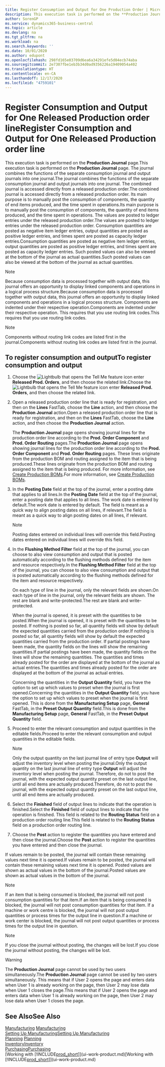 ```yaml
---
title: Register Consumption and Output for One Production Order | Microsoft Docs
description: This execution task is performed on the **Production Journal** page. The journal combines the functions of the separate consumption journal and output journals into one journal. The combined journal is accessed directly from a released production order. Its main purpose is to manually post the consumption of components, the quantity of end items produced, and the time spent in operations.
author: SorenGP
ms.service: dynamics365-business-central
ms.topic: article
ms.devlang: na
ms.tgt_pltfrm: na
ms.workload: na
ms.search.keywords: ''
ms.date: 10/01/2020
ms.author: edupont
ms.openlocfilehash: 298fd165e03709d6ea6a34291efe5d04ecb74aba
ms.sourcegitcommit: 2e7307fbe1eb3b34d0ad9356226a19409054a402
ms.translationtype: HT
ms.contentlocale: en-CA
ms.lasthandoff: 12/17/2020
ms.locfileid: "4759101"
---
```

# <a name="register-consumption-and-output-for-one-released-production-order-line"></a><span data-ttu-id="1ddf9-106">Register Consumption and Output for One Released Production order line</span><span class="sxs-lookup"><span data-stu-id="1ddf9-106">Register Consumption and Output for One Released Production order line</span></span>
<span data-ttu-id="1ddf9-107">This execution task is performed on the **Production Journal** page.</span><span class="sxs-lookup"><span data-stu-id="1ddf9-107">This execution task is performed on the **Production Journal** page.</span></span> <span data-ttu-id="1ddf9-108">The journal combines the functions of the separate consumption journal and output journals into one journal.</span><span class="sxs-lookup"><span data-stu-id="1ddf9-108">The journal combines the functions of the separate consumption journal and output journals into one journal.</span></span> <span data-ttu-id="1ddf9-109">The combined journal is accessed directly from a released production order.</span><span class="sxs-lookup"><span data-stu-id="1ddf9-109">The combined journal is accessed directly from a released production order.</span></span> <span data-ttu-id="1ddf9-110">Its main purpose is to manually post the consumption of components, the quantity of end items produced, and the time spent in operations.</span><span class="sxs-lookup"><span data-stu-id="1ddf9-110">Its main purpose is to manually post the consumption of components, the quantity of end items produced, and the time spent in operations.</span></span> <span data-ttu-id="1ddf9-111">The values are posted to ledger entries under the released production order.</span><span class="sxs-lookup"><span data-stu-id="1ddf9-111">The values are posted to ledger entries under the released production order.</span></span> <span data-ttu-id="1ddf9-112">Consumption quantities are posted as negative item ledger entries, output quantities are posted as positive ledger entries, and times spent are posted as capacity ledger entries.</span><span class="sxs-lookup"><span data-stu-id="1ddf9-112">Consumption quantities are posted as negative item ledger entries, output quantities are posted as positive ledger entries, and times spent are posted as capacity ledger entries.</span></span> <span data-ttu-id="1ddf9-113">Such posted values can also be viewed at the bottom of the journal as actual quantities.</span><span class="sxs-lookup"><span data-stu-id="1ddf9-113">Such posted values can also be viewed at the bottom of the journal as actual quantities.</span></span>  

> [!NOTE]  
>  <span data-ttu-id="1ddf9-114">Because consumption data is processed together with output data, this journal offers an opportunity to display linked components and operations in a logical process structure.</span><span class="sxs-lookup"><span data-stu-id="1ddf9-114">Because consumption data is processed together with output data, this journal offers an opportunity to display linked components and operations in a logical process structure.</span></span> <span data-ttu-id="1ddf9-115">Components are indented under their respective operation.</span><span class="sxs-lookup"><span data-stu-id="1ddf9-115">Components are indented under their respective operation.</span></span> <span data-ttu-id="1ddf9-116">This requires that you use routing link codes.</span><span class="sxs-lookup"><span data-stu-id="1ddf9-116">This requires that you use routing link codes.</span></span>  

> [!NOTE]  
>  <span data-ttu-id="1ddf9-117">Components without routing link codes are listed first in the journal.</span><span class="sxs-lookup"><span data-stu-id="1ddf9-117">Components without routing link codes are listed first in the journal.</span></span>  

## <a name="to-register-consumption-and-output"></a><span data-ttu-id="1ddf9-118">To register consumption and output</span><span class="sxs-lookup"><span data-stu-id="1ddf9-118">To register consumption and output</span></span>  
1.  <span data-ttu-id="1ddf9-119">Choose the ![Lightbulb that opens the Tell Me feature](media/ui-search/search_small.png "Tell me what you want to do") icon enter **Released Prod. Orders**, and then choose the related link.</span><span class="sxs-lookup"><span data-stu-id="1ddf9-119">Choose the ![Lightbulb that opens the Tell Me feature](media/ui-search/search_small.png "Tell me what you want to do") icon enter **Released Prod. Orders**, and then choose the related link.</span></span>  
2.  <span data-ttu-id="1ddf9-120">Open a released production order line that is ready for registration, and then on the **Lines** FastTab, choose the **Line** action, and then choose the **Production Journal** action.</span><span class="sxs-lookup"><span data-stu-id="1ddf9-120">Open a released production order line that is ready for registration, and then on the **Lines** FastTab, choose the **Line** action, and then choose the **Production Journal** action.</span></span>  

    <span data-ttu-id="1ddf9-121">The **Production Journal** page opens showing journal lines for the production order line according to the **Prod. Order Component** and **Prod. Order Routing** pages.</span><span class="sxs-lookup"><span data-stu-id="1ddf9-121">The **Production Journal** page opens showing journal lines for the production order line according to the **Prod. Order Component** and **Prod. Order Routing** pages.</span></span> <span data-ttu-id="1ddf9-122">These lines originate from the production BOM and routing assigned to the item that is being produced.</span><span class="sxs-lookup"><span data-stu-id="1ddf9-122">These lines originate from the production BOM and routing assigned to the item that is being produced.</span></span> <span data-ttu-id="1ddf9-123">For more information, see [Create Production BOMs](production-how-to-create-routings.md).</span><span class="sxs-lookup"><span data-stu-id="1ddf9-123">For more information, see [Create Production BOMs](production-how-to-create-routings.md).</span></span>  

3.  <span data-ttu-id="1ddf9-124">In the **Posting Date** field at the top of the journal, enter a posting date that applies to all lines.</span><span class="sxs-lookup"><span data-stu-id="1ddf9-124">In the **Posting Date** field at the top of the journal, enter a posting date that applies to all lines.</span></span> <span data-ttu-id="1ddf9-125">The work date is entered by default.</span><span class="sxs-lookup"><span data-stu-id="1ddf9-125">The work date is entered by default.</span></span> <span data-ttu-id="1ddf9-126">The field is meant as a quick way to align posting dates on all lines, if relevant.</span><span class="sxs-lookup"><span data-stu-id="1ddf9-126">The field is meant as a quick way to align posting dates on all lines, if relevant.</span></span>  

    > [!NOTE]  
    >  <span data-ttu-id="1ddf9-127">Posting dates entered on individual lines will override this field.</span><span class="sxs-lookup"><span data-stu-id="1ddf9-127">Posting dates entered on individual lines will override this field.</span></span>  

4.  <span data-ttu-id="1ddf9-128">In the **Flushing Method Filter** field at the top of the journal, you can choose to also view consumption and output that is posted automatically according to the flushing methods defined for the item and resource respectively.</span><span class="sxs-lookup"><span data-stu-id="1ddf9-128">In the **Flushing Method Filter** field at the top of the journal, you can choose to also view consumption and output that is posted automatically according to the flushing methods defined for the item and resource respectively.</span></span>  

    <span data-ttu-id="1ddf9-129">On each type of line in the journal, only the relevant fields are shown.</span><span class="sxs-lookup"><span data-stu-id="1ddf9-129">On each type of line in the journal, only the relevant fields are shown.</span></span> <span data-ttu-id="1ddf9-130">The rest are blank and write-protected.</span><span class="sxs-lookup"><span data-stu-id="1ddf9-130">The rest are blank and write-protected.</span></span>  

    <span data-ttu-id="1ddf9-131">When the journal is opened, it is preset with the quantities to be posted.</span><span class="sxs-lookup"><span data-stu-id="1ddf9-131">When the journal is opened, it is preset with the quantities to be posted.</span></span> <span data-ttu-id="1ddf9-132">If nothing is posted so far, all quantity fields will show by default the expected quantities carried from the production order.</span><span class="sxs-lookup"><span data-stu-id="1ddf9-132">If nothing is posted so far, all quantity fields will show by default the expected quantities carried from the production order.</span></span> <span data-ttu-id="1ddf9-133">If partial postings have been made, the quantity fields on the lines will show the remaining quantities.</span><span class="sxs-lookup"><span data-stu-id="1ddf9-133">If partial postings have been made, the quantity fields on the lines will show the remaining quantities.</span></span> <span data-ttu-id="1ddf9-134">The quantities and times already posted for the order are displayed at the bottom of the journal as actual entries.</span><span class="sxs-lookup"><span data-stu-id="1ddf9-134">The quantities and times already posted for the order are displayed at the bottom of the journal as actual entries.</span></span>  

    <span data-ttu-id="1ddf9-135">Concerning the quantities in the **Output Quantity** field, you have the option to set up which values to preset when the journal is first opened.</span><span class="sxs-lookup"><span data-stu-id="1ddf9-135">Concerning the quantities in the **Output Quantity** field, you have the option to set up which values to preset when the journal is first opened.</span></span> <span data-ttu-id="1ddf9-136">This is done from the **Manufacturing Setup** page, **General** FastTab, in the **Preset Output Quantity** field.</span><span class="sxs-lookup"><span data-stu-id="1ddf9-136">This is done from the **Manufacturing Setup** page, **General** FastTab, in the **Preset Output Quantity** field.</span></span>

5.  <span data-ttu-id="1ddf9-137">Proceed to enter the relevant consumption and output quantities in the editable fields.</span><span class="sxs-lookup"><span data-stu-id="1ddf9-137">Proceed to enter the relevant consumption and output quantities in the editable fields.</span></span>  

    > [!NOTE]  
    >  <span data-ttu-id="1ddf9-138">Only the output quantity on the last journal line of entry type **Output** will adjust the inventory level when posting the journal.</span><span class="sxs-lookup"><span data-stu-id="1ddf9-138">Only the output quantity on the last journal line of entry type **Output** will adjust the inventory level when posting the journal.</span></span> <span data-ttu-id="1ddf9-139">Therefore, do not to post the journal, with the expected output quantity preset on the last output line, until all end items are actually produced.</span><span class="sxs-lookup"><span data-stu-id="1ddf9-139">Therefore, do not to post the journal, with the expected output quantity preset on the last output line, until all end items are actually produced.</span></span>  

6.  <span data-ttu-id="1ddf9-140">Select the **Finished** field of output lines to indicate that the operation is finished.</span><span class="sxs-lookup"><span data-stu-id="1ddf9-140">Select the **Finished** field of output lines to indicate that the operation is finished.</span></span> <span data-ttu-id="1ddf9-141">This field is related to the **Routing Status** field on a production order routing line.</span><span class="sxs-lookup"><span data-stu-id="1ddf9-141">This field is related to the **Routing Status** field on a production order routing line.</span></span>  
7.  <span data-ttu-id="1ddf9-142">Choose the **Post** action to register the quantities you have entered and then close the journal.</span><span class="sxs-lookup"><span data-stu-id="1ddf9-142">Choose the **Post** action to register the quantities you have entered and then close the journal.</span></span>  

<span data-ttu-id="1ddf9-143">If values remain to be posted, the journal will contain these remaining values next time it is opened.</span><span class="sxs-lookup"><span data-stu-id="1ddf9-143">If values remain to be posted, the journal will contain these remaining values next time it is opened.</span></span> <span data-ttu-id="1ddf9-144">Posted values are shown as actual values in the bottom of the journal.</span><span class="sxs-lookup"><span data-stu-id="1ddf9-144">Posted values are shown as actual values in the bottom of the journal.</span></span>  

> [!NOTE]  
>  <span data-ttu-id="1ddf9-145"> If an item that is being consumed is blocked, the journal will not post consumption quantities for that item.</span><span class="sxs-lookup"><span data-stu-id="1ddf9-145">If an item that is being consumed is blocked, the journal will not post consumption quantities for that item.</span></span> <span data-ttu-id="1ddf9-146">If a machine or work centre is blocked, the journal will not post output quantities or process times for the output line in question.</span><span class="sxs-lookup"><span data-stu-id="1ddf9-146">If a machine or work center is blocked, the journal will not post output quantities or process times for the output line in question.</span></span>  

> [!NOTE]  
>  <span data-ttu-id="1ddf9-147">If you close the journal without posting, the changes will be lost.</span><span class="sxs-lookup"><span data-stu-id="1ddf9-147">If you close the journal without posting, the changes will be lost.</span></span>  

> [!WARNING]  
>  <span data-ttu-id="1ddf9-148">The **Production Journal** page cannot be used by two users simultaneously.</span><span class="sxs-lookup"><span data-stu-id="1ddf9-148">The **Production Journal** page cannot be used by two users simultaneously.</span></span> <span data-ttu-id="1ddf9-149">This means that if User 2 opens the page and enters data when User 1 is already working on the page, then User 2 may lose data when User 1 closes the page.</span><span class="sxs-lookup"><span data-stu-id="1ddf9-149">This means that if User 2 opens the page and enters data when User 1 is already working on the page, then User 2 may lose data when User 1 closes the page.</span></span>  

## <a name="see-also"></a><span data-ttu-id="1ddf9-150">See Also</span><span class="sxs-lookup"><span data-stu-id="1ddf9-150">See Also</span></span>  
<span data-ttu-id="1ddf9-151">[Manufacturing](production-manage-manufacturing.md)  </span><span class="sxs-lookup"><span data-stu-id="1ddf9-151">[Manufacturing](production-manage-manufacturing.md)  </span></span>  
[<span data-ttu-id="1ddf9-152">Setting Up Manufacturing</span><span class="sxs-lookup"><span data-stu-id="1ddf9-152">Setting Up Manufacturing</span></span>](production-configure-production-processes.md)  
<span data-ttu-id="1ddf9-153">[Planning](production-planning.md)    </span><span class="sxs-lookup"><span data-stu-id="1ddf9-153">[Planning](production-planning.md)    </span></span>  
[<span data-ttu-id="1ddf9-154">Inventory</span><span class="sxs-lookup"><span data-stu-id="1ddf9-154">Inventory</span></span>](inventory-manage-inventory.md)  
[<span data-ttu-id="1ddf9-155">Purchasing</span><span class="sxs-lookup"><span data-stu-id="1ddf9-155">Purchasing</span></span>](purchasing-manage-purchasing.md)  
<span data-ttu-id="1ddf9-156">[Working with [!INCLUDE[prod_short](includes/prod_short.md)]](ui-work-product.md)</span><span class="sxs-lookup"><span data-stu-id="1ddf9-156">[Working with [!INCLUDE[prod_short](includes/prod_short.md)]](ui-work-product.md)</span></span>
